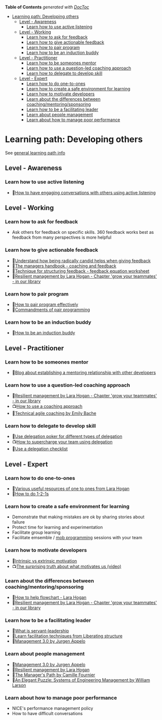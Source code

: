 <!-- START doctoc generated TOC please keep comment here to allow auto update -->
<!-- DON'T EDIT THIS SECTION, INSTEAD RE-RUN doctoc TO UPDATE -->
**Table of Contents**  *generated with [DocToc](https://github.com/thlorenz/doctoc)*

- [Learning path: Developing others](#learning-path-developing-others)
  - [Level - Awareness](#level---awareness)
    - [Learn how to use active listening](#learn-how-to-use-active-listening)
  - [Level - Working](#level---working)
    - [Learn how to ask for feedback](#learn-how-to-ask-for-feedback)
    - [Learn how to give actionable feedback](#learn-how-to-give-actionable-feedback)
    - [Learn how to pair program](#learn-how-to-pair-program)
    - [Learn how to be an induction buddy](#learn-how-to-be-an-induction-buddy)
  - [Level - Practitioner](#level---practitioner)
    - [Learn how to be someones mentor](#learn-how-to-be-someones-mentor)
    - [Learn how to use a question-led coaching approach](#learn-how-to-use-a-question-led-coaching-approach)
    - [Learn how to delegate to develop skill](#learn-how-to-delegate-to-develop-skill)
  - [Level - Expert](#level---expert)
    - [Learn how to do one-to-ones](#learn-how-to-do-one-to-ones)
    - [Learn how to create a safe environment for learning](#learn-how-to-create-a-safe-environment-for-learning)
    - [Learn how to motivate developers](#learn-how-to-motivate-developers)
    - [Learn about the differences between coaching/mentoring/sponsoring](#learn-about-the-differences-between-coachingmentoringsponsoring)
    - [Learn how to be a facilitating leader](#learn-how-to-be-a-facilitating-leader)
    - [Learn about people management](#learn-about-people-management)
    - [Learn about how to manage poor performance](#learn-about-how-to-manage-poor-performance)

<!-- END doctoc generated TOC please keep comment here to allow auto update -->

# Learning path: Developing others

See [general learning path info](learning-paths.md)

## Level - Awareness

### Learn how to use active listening
- 📃[How to have engaging conversations with others using active listening](https://www.verywellmind.com/what-is-active-listening-3024343)

## Level - Working

### Learn how to ask for feedback
- Ask others for feedback on specific skills.  360 feedback works best as feedback from many perspectives is more helpful

### Learn how to give actionable feedback
- 📃[Understand how being radically candid helps when giving feedback](https://www.radicalcandor.com/our-approach/)
- 📘[The managers handbook - coaching and feedback](https://themanagershandbook.com/coaching-feedback#giving-feedback)
- 📃[Technique for structuring feedback - feedback equation worksheet](https://wherewithall.com/tools/#oneonone)
- 📘[Resilient management by Lara Hogan - Chapter 'grow your teammates' - in our library](https://nicedigital.atlassian.net/wiki/spaces/DH/pages/1013448717/Ebooks)

### Learn how to pair program 
- 📃[How to pair program effectively](https://gds.blog.gov.uk/2018/02/06/how-to-pair-program-effectively-in-6-steps/)
- 📃[Commandments of pair programming](../practices/pair-programming-commandments.md)

### Learn how to be an induction buddy
- 📃[How to be an induction buddy](https://tribalhabits.com/induction-buddy/)

## Level - Practitioner

### Learn how to be someones mentor
- 📃[Blog about establishing a mentoring relationship with other developers](https://blog.pragmaticengineer.com/developers-mentoring-other-developers/)

### Learn how to use a question-led coaching approach
- 📘[Resilient management by Lara Hogan - Chapter 'grow your teammates' - in our library](https://nicedigital.atlassian.net/wiki/spaces/DH/pages/1013448717/Ebooks)
- 📺[How to use a coaching approach](https://nicelearning.udemy.com/course/management-coaching-become-an-employee-performance-coach/)
- 📘[Technical agile coaching by Emily Bache](https://leanpub.com/techagilecoach)

### Learn how to delegate to develop skill
- 📃[Use delegation poker for different types of delegation](https://management30.com/practice/delegation-poker/)
- 📺[How to supercharge your team using delegation](https://www.infoq.com/presentations/teamwork-delegation)
- 📃[Use a delegation checklist](https://noop.nl/2009/11/the-delegation-checklist.html)

## Level - Expert

### Learn how to do one-to-ones
- 📃[Various useful resources of one to ones from Lara Hogan](https://wherewithall.com/tools/#oneonone)
- 📃[How to do 1-2-1s](https://nicedigital.atlassian.net/wiki/spaces/DH/pages/848134329/How+to+do+1-2-1s)

### Learn how to create a safe environment for learning
- Demonstrate that making mistakes are ok by sharing stories about failure
- Protect time for learning and experimentation
- Facilitate group learning
- Facilitate emsemble / [mob programming](https://mobprogrammingguidebook.xyz/Download/MobProgrammingGuidebook.pdf) sessions with your team

### Learn how to motivate developers
- 📃[Intrinsic vs extrinsic motivation](https://www.verywellmind.com/differences-between-extrinsic-and-intrinsic-motivation-2795384)
- 📺[The surprising truth about what motivates us (video)](https://www.youtube.com/watch?v=u6XAPnuFjJc&t)

### Learn about the differences between coaching/mentoring/sponsoring
- 📃[How to help flowchart - Lara Hogan](https://wherewithall.com/tools/#oneonone)
- 📘[Resilient management by Lara Hogan - Chapter 'grow your teammates' - in our library](https://nicedigital.atlassian.net/wiki/spaces/DH/pages/1013448717/Ebooks)

### Learn how to be a facilitating leader
- 📃[What is servant-leadership](https://en.wikipedia.org/wiki/Servant_leadership)
- 📃[Learn facilitation techniques from Liberating structure](http://www.liberatingstructures.com/ls-menu/)
- 📘[Management 3.0 by Jurgen Appelo](https://management30.com/)

### Learn about people management
- 📘[Management 3.0 by Jurgen Appelo](https://management30.com/)
- 📘[Resilient management by Lara Hogan](https://nicedigital.atlassian.net/wiki/spaces/DH/pages/1013448717/Ebooks)
- 📘[The Manager's Path by Camille Fournier](https://www.oreilly.com/library/view/the-managers-path/9781491973882/)
- 📘[An Elegant Puzzle: Systems of Engineering Management by William Larson](https://lethain.com/elegant-puzzle/)

### Learn about how to manage poor performance
- NICE's performance management policy
- How to have difficult conversations


